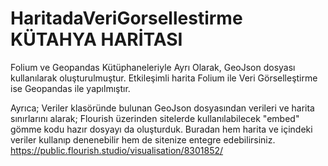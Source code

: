 # HaritadaVeriGorsellestirme KÜTAHYA HARİTASI 
Folium ve Geopandas Kütüphaneleriyle Ayrı Olarak, GeoJson dosyası kullanılarak oluşturulmuştur.
Etkileşimli harita Folium ile Veri Görselleştirme ise Geopandas ile yapılmıştır.

Ayrıca;
Veriler klasöründe bulunan GeoJson dosyasından verileri ve harita sınırlarını alarak;
    Flourish üzerinden sitelerde kullanılabilecek "embed" gömme kodu hazır dosyayı da oluşturduk.
      Buradan hem harita ve içindeki veriler kullanıp denenebilir hem de sitenize entegre edebilirsiniz.
https://public.flourish.studio/visualisation/8301852/
